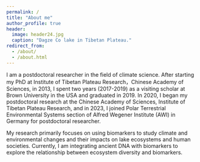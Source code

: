 ```yaml
---
permalink: /
title: "About me"
author_profile: true
header:
  image: header24.jpg
  caption: "Dagze Co lake in Tibetan Plateau."
redirect_from: 
  - /about/
  - /about.html
---
```



I am a postdoctoral researcher in the field of climate science. After starting my PhD at Institute of Tibetan Plateau Research，Chinese Academy of Sciences, in 2013, I spent two years (2017-2019) as a visiting scholar at Brown University in the USA and graduated in 2019. In 2020, I began my postdoctoral research at the Chinese Academy of Sciences, Institute of Tibetan Plateau Research, and in 2023, I joined Polar Terrestrial Environmental Systems section of Alfred Wegener Institute (AWI) in Germany for postdoctoral researcher. 

My research primarily focuses on using biomarkers to study climate and environmental changes and their impacts on lake ecosystems and human societies. Currently, I am integrating ancient DNA with biomarkers to explore the relationship between ecosystem diversity and biomarkers.


